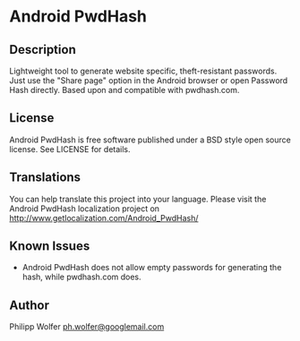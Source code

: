 Android PwdHash
===============

Description
-----------
Lightweight tool to generate website specific, theft-resistant passwords. Just
use the "Share page" option in the Android browser or open Password Hash
directly. Based upon and compatible with pwdhash.com.

License
-------
Android PwdHash is free software published under a BSD style open source license.
See LICENSE for details.

Translations
------------
You can help translate this project into your language. Please visit the Android PwdHash
localization project on http://www.getlocalization.com/Android_PwdHash/

Known Issues
-----------
* Android PwdHash does not allow empty passwords for generating the hash, while
  pwdhash.com does.

Author
------
Philipp Wolfer <ph.wolfer@googlemail.com>
